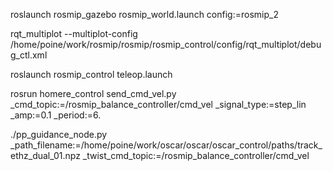 

roslaunch rosmip_gazebo rosmip_world.launch config:=rosmip_2

rqt_multiplot --multiplot-config /home/poine/work/rosmip/rosmip/rosmip_control/config/rqt_multiplot/debug_ctl.xml

roslaunch rosmip_control  teleop.launch

rosrun homere_control send_cmd_vel.py _cmd_topic:=/rosmip_balance_controller/cmd_vel _signal_type:=step_lin _amp:=0.1 _period:=6.



 ./pp_guidance_node.py _path_filename:=/home/poine/work/oscar/oscar/oscar_control/paths/track_ethz_dual_01.npz  _twist_cmd_topic:=/rosmip_balance_controller/cmd_vel